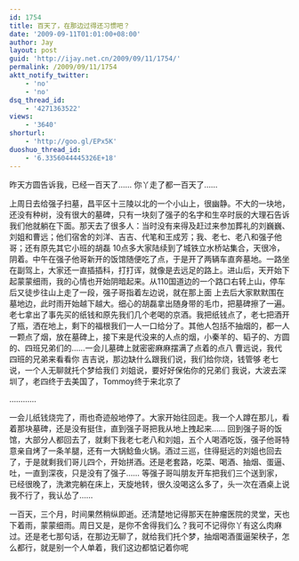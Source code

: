 ```yaml
---
id: 1754
title: 百天了，在那边过得还习惯吧？
date: '2009-09-11T01:01:00+08:00'
author: Jay
layout: post
guid: 'http://ijay.net.cn/2009/09/11/1754/'
permalink: /2009/09/11/1754
aktt_notify_twitter:
    - 'no'
    - 'no'
dsq_thread_id:
    - '4271363522'
views:
    - '3640'
shorturl:
    - 'http://goo.gl/EPx5K'
duoshuo_thread_id:
    - '6.3356044445326E+18'
---
```


昨天方圆告诉我，已经一百天了……
你丫走了都一百天了……

上周日去给强子扫墓，昌平区十三陵以北的一个小山上，很幽静。不大的一块地，还没有种树，没有很大的墓碑，只有一块刻了强子的名字和生卒时辰的大理石告诉我们他就躺在下面。那天去了很多人：当时没有来得及赶过来参加葬礼的刘巍巍、刘姐和曹远；他们宿舍的刘洋、吉吉、代笔和王成芳；我、老七、老八和强子他哥；还有原先其它小班的胡磊
10点多大家陆续到了城铁立水桥站集合，天很冷，阴着。中午在强子他哥新开的饭馆随便吃了点，于是开了两辆车直奔墓地。一路坐在副驾上，大家还一直插插科，打打诨，就像是去远足的路上。进山后，天开始下起蒙蒙细雨，我的心情也开始阴暗起来。从110国道边的一个路口右转上山，停车后又徒步往山上走了一段，强子哥指着左边说，就在那上面
上去后大家默默围在墓地边，此时雨开始越下越大。细心的胡磊拿出随身带的毛巾，把墓碑擦了一遍。老七拿出了事先买的纸钱和原先我们几个老喝的京酒。我把纸钱点了，老七把酒开了瓶，洒在地上，剩下的福根我们一人一口给分了。其他人包括不抽烟的，都一人一颗点了烟，放在墓碑上，接下来是代没来的人点的烟，小秦羊的、韬子的、方圆的、四班兄弟们的……一会儿墓碑上就密密麻麻摆满了点着的点八
曹远说，我代四班的兄弟来看看你
吉吉说，那边缺什么跟我们说，我们给你烧，钱管够
老七说，一个人无聊就托个梦给我们
刘姐说，要好好保佑你的兄弟们
我说，大波去深圳了，老四终于去美国了，Tommoy终于来北京了

…………

一会儿纸钱烧完了，雨也奇迹般地停了。大家开始往回走。我一个人蹲在那儿，看着那块墓碑，还是没有挺住，直到强子哥把我从地上拽起来……
回到强子哥的饭馆，大部分人都回去了，就剩下我老七老八和刘姐，五个人喝酒吃饭，强子他哥特意亲自烤了一条羊腿，还有一大锅鲶鱼火锅。酒过三巡，住得挺远的刘姐也回去了，于是就剩我们哥儿四个，开始拼酒。还是老套路，吃菜、喝酒、抽烟、蛋逼、吐，一直到深夜，只是没有了强子……
等强子哥叫朋友开车把我们三个送到家，已经很晚了，洗漱完躺在床上，天旋地转，很久没喝这么多了，头一次在酒桌上说我不行了，我认怂了……

一百天，三个月，时间果然稍纵即逝。还清楚地记得那天在肿瘤医院的灵堂，天也下着雨，蒙蒙细雨。周日又是，是你不舍得我们么？我可不记得你丫有这么肉麻过。还是老七那句话，在那边无聊了，就给我们托个梦，抽烟喝酒蛋逼架秧子，怎么都行，就是别一个人单着，我们这边都惦记着你呢